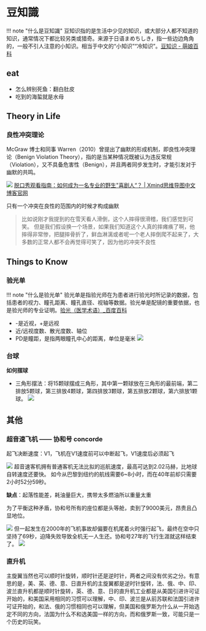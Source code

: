 # 豆知識
!!! note "什么是豆知識"
    豆知识指的是生活中少见的知识，或大部分人都不知道的知识，通常情况下都比较另类或猎奇。来源于日语まめちしき，指一些边边角角的，一般不引人注意的小知识。相当于中文的“小知识”“冷知识”。[豆知识 - 萌娘百科](https://moegirl.uk/index.php?title=%E8%B1%86%E7%9F%A5%E8%AF%86&variant=zh-sg)

## eat

- 怎么辨别死鱼：翻白肚皮
- 吃到的海蜇就是水母

## Theory in Life

### 良性冲突理论
McGraw 博士和同事 Warren（2010）曾提出了幽默的形成机制，即良性冲突理论（Benign Violation Theory），指的是当某种情况既被认为违反常规（Violation），又不具备危害性（Benign），并且两者同步发生时，才能引发对于幽默的共鸣。

![](https://philfan-pic.oss-cn-beijing.aliyuncs.com/img/20240814120628.png)
[脱口秀观看指南：如何成为一名专业的野生"喜剧人“？ | Xmind思维导图中文博客官网](https://xmind.cn/blog/how-to-be-a-professional-comedian/)


只有一个冲突在良性的范围内的时候才构成幽默

> 比如说刚才我提到的在雪天看人滑倒，这个人摔得很滑稽，我们感觉到可笑。
> 但是我们假设换一个场景，如果我们知道这个人真的摔瘫痪了啊，他摔得非常惨，把腿摔骨折了，鲜血淋漓或者呢一个老人摔倒爬不起来了，大多数的正常人都不会再觉得可笑了，因为他的冲突不良性

## Things to Know
### 验光单
!!! note "什么是验光单"
    验光单是指验光师在为患者进行验光时所记录的数据，包括患者的视力、瞳孔距离、瞳孔直径、视轴等数据。验光单是配镜的重要依据，也是验光师的专业证明。[验光（医学术语）\_百度百科](https://baike.baidu.com/item/%E9%AA%8C%E5%85%89/4503831)

- -是近视，+是远视
- 近/远视度数、散光度数、轴位
- PD是瞳距，是指两眼瞳孔中心的距离，单位是毫米
![](https://philfan-pic.oss-cn-beijing.aliyuncs.com/img/03fa727584b2a3859ec03ba79755b1f.jpg)




### 台球

**如何摆球**
- 三角形摆法：将15颗球摆成三角形，其中第一颗球放在三角形的最前端，第二排放5颗球，第三排放4颗球，第四排放3颗球，第五排放2颗球，第六排放1颗球。
![](https://philfan-pic.oss-cn-beijing.aliyuncs.com/img/2a0d96873c46a04432fb72ed088ed6c.jpg)


## 其他

### 超音速飞机 —— 协和号 concorde

起飞决断速度：V1，飞机在V1速度前可以中断起飞，V1速度后必须起飞

![](https://philfan-pic.oss-cn-beijing.aliyuncs.com/img/20240911152247.png)
超音速客机拥有普通客机无法比拟的巡航速度，最高可达到2.02马赫，比地球自转速度还要快。
如今从巴黎到纽约的航线需要6~8小时，而在40年前却只需要2小时52分59秒。


**缺点**：起落性能差，耗油量巨大，携带太多燃油所以重量太重

为了平衡这种矛盾，协和号所有的座位都是头等舱，卖到了9000美元，昂贵且凸显地位。

![](https://philfan-pic.oss-cn-beijing.aliyuncs.com/img/20240911152323.png)
但一起发生在2000年的飞机事故却偏要在机尾着火时强行起飞，最终在空中只坚持了69秒，迫降失败导致全机无一人生还。协和号27年的飞行生涯就这样结束了。
![](https://philfan-pic.oss-cn-beijing.aliyuncs.com/img/20240911192741.png)

### 直升机
主旋翼当然也可以顺时针旋转，顺时针还是逆时针，两者之间没有优劣之分。有意思的是，美、英、德、意、日直升机的主旋翼都是逆时针旋转，法、俄、中、印、波兰直升机都是顺时针旋转，英、德、意、日的直升机工业都是从美国引进许可证开始的，和美国采用相同的习惯可以理解，中、印、波兰是从前苏联和法国引进许可证开始的，和法、俄的习惯相同也可以理解，但美国和俄罗斯为什么从一开始选定不同的方向，法国为什么不和选美国一样的方向，而和俄罗斯一致，可能只是一个历史的玩笑。